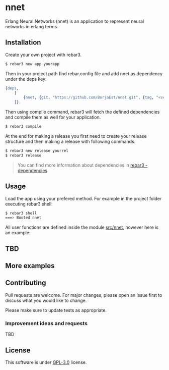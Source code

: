 # nnet
Erlang Neural Networks (nnet) is an application to represent neural networks in erlang terms.


## Installation
Create your own project with rebar3.
 ```sh
 $ rebar3 new app yourapp
 ```

Then in your project path find rebar.config file and add nnet as dependency under the deps key:
```erlang
{deps, 
    [
        {nnet, {git, "https://github.com/BorjaEst/nnet.git", {tag, "<version>"}}}
    ]}.
```

Then using compile command, rebar3 will fetch the defined dependencies and compile them as well for your application.
```sh
$ rebar3 compile
```

At the end for making a release you first need to create your release structure and then making a release with following commands.
```sh
$ rebar3 new release yourrel
$ rebar3 release
```

>You can find more information about dependencies in [rebar3 - dependencies](https://www.rebar3.org/docs/dependencies). 


## Usage
Load the app using your prefered method. For example in the project folder executing  rebar3 shell:
```sh
$ rebar3 shell
===> Booted nnet
```


All user functions are defined inside the module [src/nnet](https://github.com/BorjaEst/nnet/blob/master/src/nnet.erl), however here is an example:


## TBD


## More examples


## Contributing
Pull requests are welcome. For major changes, please open an issue first to discuss what you would like to change.

Please make sure to update tests as appropriate.


### Improvement ideas and requests
TBD


## License
This software is under [GPL-3.0](https://www.gnu.org/licenses/gpl-3.0.en.html) license.


